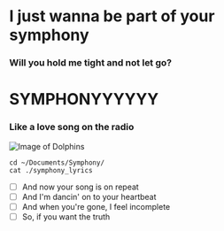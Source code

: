 # I just wanna be part of your symphony
### Will you hold me tight and not let go?
# SYMPHONYYYYYY
### Like a love song on the radio

![Image of Dolphins](https://encrypted-tbn0.gstatic.com/images?q=tbn:ANd9GcSlm9_s5OPs6CPvKLcIYY2yEkX7QB10T1XFuQ&s)

```
cd ~/Documents/Symphony/
cat ./symphony_lyrics
```

- [ ] And now your song is on repeat
- [ ] And I'm dancin' on to your heartbeat
- [ ] And when you're gone, I feel incomplete
- [ ] So, if you want the truth
